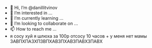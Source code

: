 - 👋 Hi, I’m @danillitvinov
- 👀 I’m interested in ...
- 🌱 I’m currently learning ...
- 💞️ I’m looking to collaborate on ...
- 📫 How to reach me ...
- я сосу хуй я шлюха за 100р отсосу 10 часов + у меня нет мамы ЗАВПХПАЗХПЗВПХАВЗПХАВЗПАВХЗПАВХ

<!---
danillitvinov/danillitvinov is a ✨ special ✨ repository because its `README.md` (this file) appears on your GitHub profile.
You can click the Preview link to take a look at your changes.
--->
